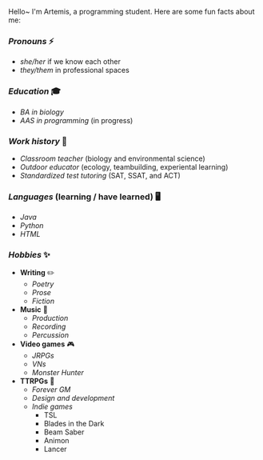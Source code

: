 Hello~ I'm Artemis, a programming student. Here are some fun facts about me:

### ***Pronouns*** ⚡
- *she/her* if we know each other
- *they/them* in professional spaces
### ***Education*** 🎓
- *BA in biology*
- *AAS in programming* (in progress)
### ***Work history*** 💼
- *Classroom teacher* (biology and environmental science)
- *Outdoor educator* (ecology, teambuilding, experiental learning)
- *Standardized test tutoring* (SAT, SSAT, and ACT)
### ***Languages*** (learning / have learned) 🖥️
- *Java*
- *Python*
- *HTML*
### ***Hobbies*** ✨
- **Writing** ✏️
  - *Poetry*
  - *Prose*
  - *Fiction*
- **Music** 🎵
  - *Production*
  - *Recording*
  - *Percussion*
- **Video games** 🎮
  - *JRPGs*
  - *VNs*
  - *Monster Hunter*
- **TTRPGs** 🎲
  - *Forever GM*
  - *Design and development*
  - *Indie games*
    - TSL
    - Blades in the Dark
    - Beam Saber
    - Animon
    - Lancer
